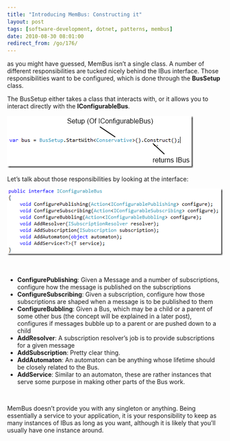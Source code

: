 ```yaml
---
title: "Introducing MemBus: Constructing it"
layout: post
tags: [software-development, dotnet, patterns, membus]
date: 2010-08-30 08:01:00
redirect_from: /go/176/
---
```


as you might have guessed, MemBus isn’t a single class. A number of different responsibilities are tucked nicely behind the IBus interface. Those responsibilities want to be configured, which is done through the **BusSetup** class.

The BusSetup either takes a class that interacts with, or it allows you to interact directly with the **IConfigurableBus**. 

![BusSetup](/public/assets/image_288bb54a-ea88-4197-a4e9-5fe13d7f6b76.png "BusSetup") 

 Let’s talk about those responsibilities by looking at the interface:

![IConfigurableBus_interface](/public/assets/ebe64f99-efa7-4c46-b66a-46eb7d74fb2a_4c6b7c23-511e-4fc4-b265-11d69c2dbbf9.png "IConfigurableBus_interface")

&nbsp;

*   **ConfigurePublishing**: Given a Message and a number of subscriptions, configure how the message is published on the subscriptions
*   **ConfigureSubscribing**: Given a subscription, configure how those subscriptions are shaped when a message is to be published to them
*   **ConfigureBubbling**: Given a Bus, which may be a child or a parent of some other bus (the concept will be explained in a later post), configures if messages bubble up to a parent or are pushed down to a child
*   **AddResolver**: A subscription resolver’s job is to provide subscriptions for a given message
*   **AddSubscription**: Pretty clear thing.
*   **AddAutomaton**: An automaton can be anything whose lifetime should be closely related to the Bus.
*   **AddService**: Similar to an automaton, these are rather instances that serve some purpose in making other parts of the Bus work. 

&nbsp;

MemBus doesn’t provide you with any singleton or anything. Being essentially a service to your application, it is your responsibility to keep as many instances of IBus as long as you want, although it is likely that you’ll usually have one instance around.